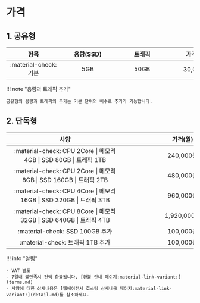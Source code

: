 # 가격

## 1. 공유형

| <div style="width: 130px;">항목</div> | <div style="width: 130px;">용량(SSD)</div> | <div style="width: 130px;">트래픽</div> | <div style="width: 130px;">가격(월)</div> |
| :---: | :---: | :---: | :---: |
| :material-check: 기본 | 5GB | 50GB | 30,000원 |

!!! note "용량과 트래픽 추가"

    공유형의 용량과 트래픽의 추가는 기본 단위의 배수로 추가가 가능합니다.

## 2. 단독형

| <div style="width: 300px;">사양</div> | <div style="width: 300px;">가격(월)</div> |
| :---: | :---: |
| :material-check: CPU 2Core \| 메모리 4GB \| SSD 80GB \| 트래픽 1TB | 240,000원 |
| :material-check: CPU 2Core \| 메모리 8GB \| SSD 160GB \| 트래픽 2TB | 480,000원 |
| :material-check: CPU 4Core \| 메모리 16GB \| SSD 320GB \| 트래픽 3TB | 960,000원 |
| :material-check: CPU 8Core \| 메모리 32GB \| SSD 640GB \| 트래픽 4TB | 1,920,000원 |
| :material-check: SSD 100GB 추가 | 100,000원 |
| :material-check: 트래픽 1TB 추가 | 100,000원 |

!!! info "알림"

    - VAT 별도
    - 7일내 불만족시 전액 환불됩니다. [환불 안내 페이지:material-link-variant:](terms.md)
    - 사양에 대한 상세내용은 [웹에이전시 호스팅 상세내용 페이지:material-link-variant:](detail.md)를 참조하세요.
